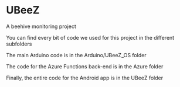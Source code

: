 # UBeeZ
A beehive monitoring project

You can find every bit of code we used for this project in the different subfolders

The main Arduino code is in the Arduino/UBeeZ_OS folder

The code for the Azure Functions back-end is in the Azure folder

Finally, the entire code for the Android app is in the UBeeZ folder
